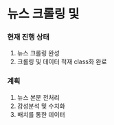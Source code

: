 # 뉴스 크롤링 및 

### 현재 진행 상태

1. 뉴스 크롤링 완성
2. 크롤링 및 데이터 적재 class화 완료


### 계획

1. 뉴스 본문 전처리
2. 감성분석 및 수치화
3. 배치를 통한 데이터 
